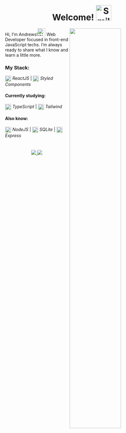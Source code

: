 <h1 align="center">Welcome! <img src="https://user-images.githubusercontent.com/86017907/179375356-1097f8a7-8007-4d1a-80d9-c2a5f439e522.gif" width="50" alt="Smiling face emoji"/></h1>

<img src="https://cdnb.artstation.com/p/assets/images/images/036/125/405/original/igor-freitas-mesa.gif?1616779562" width="58%" align="right"/>

Hi, I’m Andrews!<img src="https://user-images.githubusercontent.com/86017907/179375279-cffcf0ca-648a-4095-b9f4-df433afb188c.gif" width="25" alt="Waving Hand"/> Web Developer focused in front-end JavaScript techs. I’m always ready to share what I know and learn a little more.

### My Stack:
   <img src="https://skillicons.dev/icons?i=react" align="center" width="20"/> *ReactJS*  | <img src="https://skillicons.dev/icons?i=styledcomponents" align="center" width="20"/> *Styled Components*

  #### Currently studying:
<img src="https://skillicons.dev/icons?i=typescript" align="center" width="20"/> *TypeScript* | <img src="https://skillicons.dev/icons?i=tailwind" align="center" width="20"/> *Tailwind*
  
  #### Also know:
   <img src="https://skillicons.dev/icons?i=nodejs" align="center" width="20"/> *NodeJS* | <img src="https://skillicons.dev/icons?i=sqlite" align="center" width="20"/> *SQLite*  | <img src="https://skillicons.dev/icons?i=express" align="center" width="20"/> *Express* 
     
# 
<p align="center"> <a href="mailto:andrewscarvalho2001@gmail.com"><img src="https://img.shields.io/badge/Gmail-D14836?style=for-the-badge&logo=gmail&logoColor=white"/> </a>
<a href="https://www.linkedin.com/in/andrewsitiel" target="_blank"><img src="https://img.shields.io/badge/LinkedIn-0077B5?style=for-the-badge&logo=linkedin&logoColor=white"/></a> </p>
